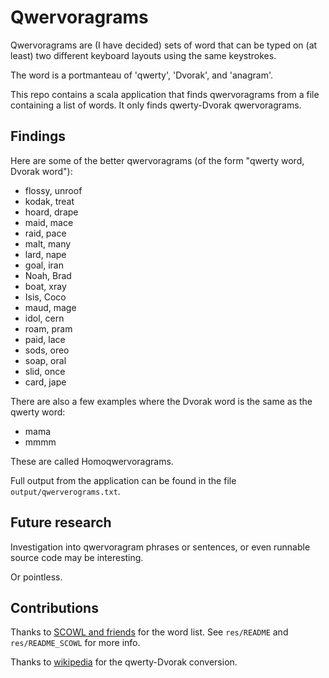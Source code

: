 Qwervoragrams
=============
Qwervoragrams are (I have decided) sets of word that can be typed on
(at least) two different keyboard layouts using the same keystrokes.

The word is a portmanteau of 'qwerty', 'Dvorak', and 'anagram'.

This repo contains a scala application that finds qwervoragrams from a
file containing a list of words. It only finds qwerty-Dvorak qwervoragrams.


Findings
--------
Here are some of the better qwervoragrams (of the form "qwerty word,
Dvorak word"):

* flossy, unroof
* kodak, treat
* hoard, drape
* maid, mace
* raid, pace
* malt, many
* lard, nape
* goal, iran
* Noah, Brad
* boat, xray
* Isis, Coco
* maud, mage
* idol, cern
* roam, pram
* paid, lace
* sods, oreo
* soap, oral
* slid, once
* card, jape

There are also a few examples where the Dvorak word is the same as
the qwerty word:

* mama
* mmmm

These are called Homoqwervoragrams.

Full output from the application can be found in the file `output/qwerverograms.txt`.


Future research
---------------
Investigation into qwervoragram phrases or sentences, or
even runnable source code may be interesting.

Or pointless.


Contributions
-------------
Thanks to [SCOWL and friends][scowl] for the word list. See `res/README`
and `res/README_SCOWL` for more info.

Thanks to [wikipedia][wiki-dvorak-encoding] for the qwerty-Dvorak conversion.


[scowl]: http://wordlist.aspell.net/
[wiki-dvorak-encoding]: https://en.wikipedia.org/wiki/Dvorak_encoding

